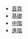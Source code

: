 <!-- _navbar.md -->

* [首頁](/)
* [基礎](/Basic)
* [中階](/Mid)
* [進階](/Advanced)
<!-- * [繁體中文](/zh-tw.md) -->